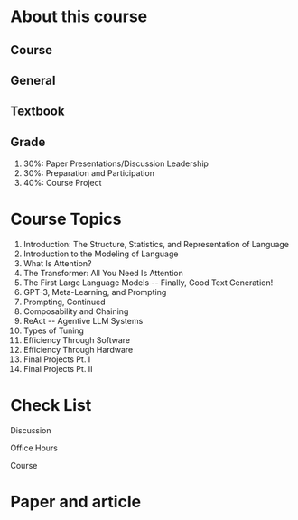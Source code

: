# About this course

## Course



## General

## Textbook

## Grade

1. 30%: Paper Presentations/Discussion Leadership
2. 30%: Preparation and Participation 
3. 40%: Course Project

# Course Topics

 1. Introduction: The Structure, Statistics, and Representation of Language
2. Introduction to the Modeling of Language
3. What Is Attention?
4. The Transformer: All You Need Is Attention
5. The First Large Language Models -- Finally, Good Text Generation!
6. GPT-3, Meta-Learning, and Prompting
7. Prompting, Continued
8. Composability and Chaining
9. ReAct -- Agentive LLM Systems
10. Types of Tuning
11. Efficiency Through Software
12. Efficiency Through Hardware
13. Final Projects Pt. I
14. Final Projects Pt. II

# Check List

Discussion

Office Hours

Course

# Paper and article
